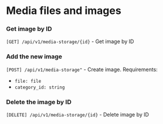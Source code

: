 # Media files and images

### Get image by ID
`[GET] /api/v1/media-storage/{id}` - Get image by ID <br>

### Add the new image
`[POST] /api/v1/media-storage"` - Create image. Requirements:
- `file: file`
- `category_id: string`

### Delete the image by ID
`[DELETE] /api/v1/media-storage/{id}` - Delete image by ID <br>
